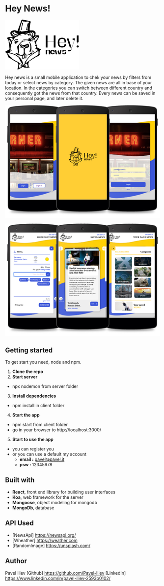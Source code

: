# Hey News!
![](images/logo.png)

Hey news is a small mobile application to chek your news by filters from today or select news by category.
The given news are all in base of your location.
In the categories you can switch between different country and consequently got the news from that country.
Every news can be saved in your personal page, and later delete it.

![](images/login.jpg)

![](images/pages.jpg)

## Getting started
To get start you need, node and npm. 

1. **Clone the repo**
2. **Start server**
  - npx nodemon from server folder
  
3. **Install dependencies**
  - npm install in client folder 
  
4. **Start the app**
  - npm start from client folder
  - go in your browser to http://localhost:3000/

5. **Start to use the app**
  - you can register you
  - or you can use a default my account
    - **email :** pavel@pavel.it  
    - **psw :** 12345678
 
 ## Built with
  - **React**, front end library for building user interfaces
  - **Koa**, web framework for the server
  - **Mongoose**, object modeling for mongodb
  - **MongoDb**, database
  
  ## API Used
  - [NewsApi] https://newsapi.org/
  - [Wheather] https://weather.com
  - [RandomImage] https://unsplash.com/
  
  ## Author
  Pavel Iliev
  [Github] https://github.com/Pavel-Iliev
  [LinkedIn] https://www.linkedin.com/in/pavel-iliev-2593b0102/
  
  
